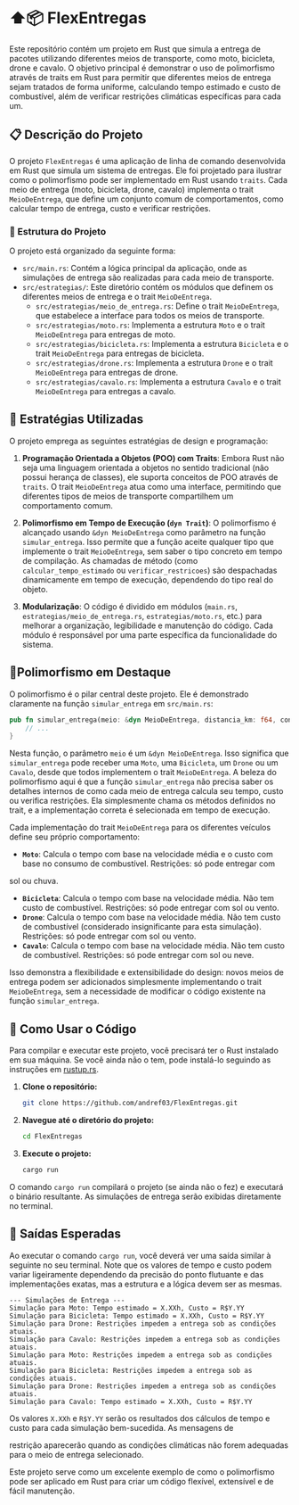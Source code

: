 # ⬆️📦 FlexEntregas

Este repositório contém um projeto em Rust que simula a entrega de pacotes utilizando diferentes meios de transporte, como moto, bicicleta, drone e cavalo. O objetivo principal é demonstrar o uso de polimorfismo através de traits em Rust para permitir que diferentes meios de entrega sejam tratados de forma uniforme, calculando tempo estimado e custo de combustível, além de verificar restrições climáticas específicas para cada um.

## 📋 Descrição do Projeto

O projeto `FlexEntregas` é uma aplicação de linha de comando desenvolvida em Rust que simula um sistema de entregas. Ele foi projetado para ilustrar como o polimorfismo pode ser implementado em Rust usando `traits`. Cada meio de entrega (moto, bicicleta, drone, cavalo) implementa o trait `MeioDeEntrega`, que define um conjunto comum de comportamentos, como calcular tempo de entrega, custo e verificar restrições.

### 🧩 Estrutura do Projeto

O projeto está organizado da seguinte forma:

- `src/main.rs`: Contém a lógica principal da aplicação, onde as simulações de entrega são realizadas para cada meio de transporte.
- `src/estrategias/`: Este diretório contém os módulos que definem os diferentes meios de entrega e o trait `MeioDeEntrega`.
  - `src/estrategias/meio_de_entrega.rs`: Define o trait `MeioDeEntrega`, que estabelece a interface para todos os meios de transporte.
  - `src/estrategias/moto.rs`: Implementa a estrutura `Moto` e o trait `MeioDeEntrega` para entregas de moto.
  - `src/estrategias/bicicleta.rs`: Implementa a estrutura `Bicicleta` e o trait `MeioDeEntrega` para entregas de bicicleta.
  - `src/estrategias/drone.rs`: Implementa a estrutura `Drone` e o trait `MeioDeEntrega` para entregas de drone.
  - `src/estrategias/cavalo.rs`: Implementa a estrutura `Cavalo` e o trait `MeioDeEntrega` para entregas a cavalo.

## 🧮 Estratégias Utilizadas

O projeto emprega as seguintes estratégias de design e programação:

1.  **Programação Orientada a Objetos (POO) com Traits**: Embora Rust não seja uma linguagem orientada a objetos no sentido tradicional (não possui herança de classes), ele suporta conceitos de POO através de `traits`. O trait `MeioDeEntrega` atua como uma interface, permitindo que diferentes tipos de meios de transporte compartilhem um comportamento comum.

2.  **Polimorfismo em Tempo de Execução (`dyn Trait`)**: O polimorfismo é alcançado usando `&dyn MeioDeEntrega` como parâmetro na função `simular_entrega`. Isso permite que a função aceite qualquer tipo que implemente o trait `MeioDeEntrega`, sem saber o tipo concreto em tempo de compilação. As chamadas de método (como `calcular_tempo_estimado` ou `verificar_restricoes`) são despachadas dinamicamente em tempo de execução, dependendo do tipo real do objeto.

3.  **Modularização**: O código é dividido em módulos (`main.rs`, `estrategias/meio_de_entrega.rs`, `estrategias/moto.rs`, etc.) para melhorar a organização, legibilidade e manutenção do código. Cada módulo é responsável por uma parte específica da funcionalidade do sistema.

## 🎲Polimorfismo em Destaque

O polimorfismo é o pilar central deste projeto. Ele é demonstrado claramente na função `simular_entrega` em `src/main.rs`:

```rust
pub fn simular_entrega(meio: &dyn MeioDeEntrega, distancia_km: f64, condicoes_climaticas: &str) {
    // ...
}
```

Nesta função, o parâmetro `meio` é um `&dyn MeioDeEntrega`. Isso significa que `simular_entrega` pode receber uma `Moto`, uma `Bicicleta`, um `Drone` ou um `Cavalo`, desde que todos implementem o trait `MeioDeEntrega`. A beleza do polimorfismo aqui é que a função `simular_entrega` não precisa saber os detalhes internos de como cada meio de entrega calcula seu tempo, custo ou verifica restrições. Ela simplesmente chama os métodos definidos no trait, e a implementação correta é selecionada em tempo de execução.

Cada implementação do trait `MeioDeEntrega` para os diferentes veículos define seu próprio comportamento:

-   **`Moto`**: Calcula o tempo com base na velocidade média e o custo com base no consumo de combustível. Restrições: só pode entregar com 


sol ou chuva.
-   **`Bicicleta`**: Calcula o tempo com base na velocidade média. Não tem custo de combustível. Restrições: só pode entregar com sol ou vento.
-   **`Drone`**: Calcula o tempo com base na velocidade média. Não tem custo de combustível (considerado insignificante para esta simulação). Restrições: só pode entregar com sol ou vento.
-   **`Cavalo`**: Calcula o tempo com base na velocidade média. Não tem custo de combustível. Restrições: só pode entregar com sol ou neve.

Isso demonstra a flexibilidade e extensibilidade do design: novos meios de entrega podem ser adicionados simplesmente implementando o trait `MeioDeEntrega`, sem a necessidade de modificar o código existente na função `simular_entrega`.

## 🧠 Como Usar o Código

Para compilar e executar este projeto, você precisará ter o Rust instalado em sua máquina. Se você ainda não o tem, pode instalá-lo seguindo as instruções em [rustup.rs](https://rustup.rs/).

1.  **Clone o repositório:**

    ```bash
    git clone https://github.com/andref03/FlexEntregas.git
    ```

2.  **Navegue até o diretório do projeto:**

    ```bash
    cd FlexEntregas
    ```

3.  **Execute o projeto:**

    ```bash
    cargo run
    ```

O comando `cargo run` compilará o projeto (se ainda não o fez) e executará o binário resultante. As simulações de entrega serão exibidas diretamente no terminal.

## 📱 Saídas Esperadas

Ao executar o comando `cargo run`, você deverá ver uma saída similar à seguinte no seu terminal. Note que os valores de tempo e custo podem variar ligeiramente dependendo da precisão do ponto flutuante e das implementações exatas, mas a estrutura e a lógica devem ser as mesmas.

```
--- Simulações de Entrega ---
Simulação para Moto: Tempo estimado = X.XXh, Custo = R$Y.YY
Simulação para Bicicleta: Tempo estimado = X.XXh, Custo = R$Y.YY
Simulação para Drone: Restrições impedem a entrega sob as condições atuais.
Simulação para Cavalo: Restrições impedem a entrega sob as condições atuais.
Simulação para Moto: Restrições impedem a entrega sob as condições atuais.
Simulação para Bicicleta: Restrições impedem a entrega sob as condições atuais.
Simulação para Drone: Restrições impedem a entrega sob as condições atuais.
Simulação para Cavalo: Tempo estimado = X.XXh, Custo = R$Y.YY
```

Os valores `X.XXh` e `R$Y.YY` serão os resultados dos cálculos de tempo e custo para cada simulação bem-sucedida. As mensagens de 


restrição aparecerão quando as condições climáticas não forem adequadas para o meio de entrega selecionado.

Este projeto serve como um excelente exemplo de como o polimorfismo pode ser aplicado em Rust para criar um código flexível, extensível e de fácil manutenção.

